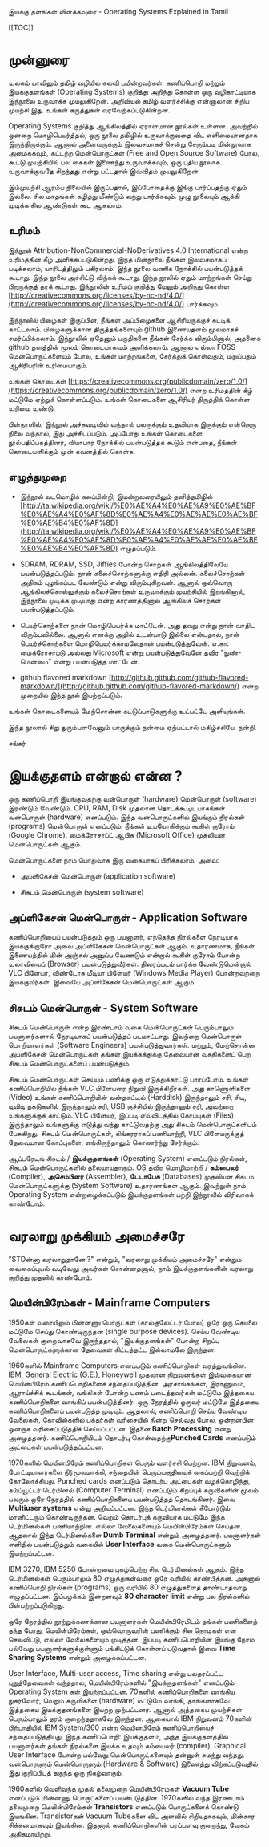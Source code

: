 இயக்கு தளங்கள் விளக்கவுரை - Operating Systems Explained in Tamil

[[TOC]]

# முன்னுரை

உலகம் யாவிலும் தமிழ் வழியில் கல்வி பயின்றவர்கள், கணிப்பொறி மற்றும் இயக்குதளங்கள் (Operating Systems) குறித்து அறிந்து கொள்ள ஒரு வழிகாட்டியாக இந்நூலை உருவாக்க முயலுகிறேன். அறிவியல் தமிழ் வளர்ச்சிக்கு என்னாலான சிறிய முயற்சி இது. உங்கள் கருத்துகள் வரவேற்கப்படுகின்றன.

Operating Systems குறித்து ஆங்கிலத்தில் ஏராளமான நூல்கள் உள்ளன. அவற்றில் ஒன்றை மொழிபெயர்த்தல், ஒரு நூலை தமிழில் உருவாக்குவதை விட எளிமையானதாக இருந்திருக்கும். ஆனால் அனைவருக்கும் இலவசமாகச் சென்று சேரும்படி மின்நூலாக அமைக்கவும், கட்டற்ற மென்பொருட்கள் (Free and Open Source Software) போல, கூட்டு முயற்சியில் பல கைகள் இணைந்து உருவாக்கவும், ஒரு புதிய நூலாக உருவாக்குவதே சிறந்தது என்று பட்டதால் இவ்விதம் முயலுகிறேன்.

இம்முயற்சி ஆரம்ப நிலையில் இருப்பதால், இப்போதைக்கு இங்கு பார்ப்பதற்கு ஏதும் இல்லை. சில மாதங்கள் கழித்து மீண்டும் வந்து பார்க்கவும். முழு நூலையும் ஆக்கி முடிக்க சில ஆண்டுகள் கூட ஆகலாம்.

## உரிமம்

இந்நூல் Attribution-NonCommercial-NoDerivatives 4.0 International என்ற உரிமத்தின் கீழ் அளிக்கப்படுகின்றது. இந்த மின்நூலை நீங்கள் இலவசமாகப் படிக்கலாம், யாரிடத்திலும் பகிரலாம். இந்த நூலை வணிக நோக்கில் பயன்படுத்தக் கூடாது. இந்த நூலை அச்சிட்டு விற்கக் கூடாது. இந்த நூலில் ஏதும் மாற்றங்கள் செய்து பிறருக்குத் தரக் கூடாது. இந்நூலின் உரிமம் குறித்து மேலும் அறிந்து கொள்ள [http://creativecommons.org/licenses/by-nc-nd/4.0/](http://creativecommons.org/licenses/by-nc-nd/4.0/) பார்க்கவும்.

இந்நூலில் பிழைகள் இருப்பின், நீங்கள் அப்பிழைகளை ஆசிரியருக்குச் சுட்டிக் காட்டலாம். பிழைகளுக்கான திருத்தங்களையும் github இணையதளம் மூலமாகச் சமர்ப்பிக்கலாம். இந்நூலில் ஏதேனும் பகுதிகளை நீங்கள் சேர்க்க விரும்பினால், அதனைக் github தளத்தின் மூலம் கொடையாகவும் அளிக்கலாம். ஆனால் எல்லா FOSS மென்பொருட்களையும் போல, உங்கள் மாற்றங்களை, சேர்த்துக் கொள்வதும், மறுப்பதும் ஆசிரியரின் உரிமையாகும்.

உங்கள் கொடைகள் [https://creativecommons.org/publicdomain/zero/1.0/](https://creativecommons.org/publicdomain/zero/1.0/) என்ற உரிமத்தின் கீழ் மட்டுமே ஏற்றுக் கொள்ளப்படும். உங்கள் கொடைகளை ஆசிரியர் திருத்திக் கொள்ள உரிமை உண்டு.

பின்நாளில், இந்நூல் அச்சுவடிவில் வந்தால் பலருக்கும் உதவியாக இருக்கும் என்றொரு நிலை வந்தால், இது அச்சிடப்படும். அப்போது உங்கள் கொடைகளை நூல்பதிப்பகத்தினர், வியாபார நோக்கில் பயன்படுத்தக் கூடும் என்பதை, நீங்கள் கொடையளிக்கும் முன் கவனத்தில் கொள்க.

## எழுத்துமுறை

* இந்நூல் வடமொழிக் கலப்பின்றி, இயன்றவரையிலும் தனித்தமிழில் [http://ta.wikipedia.org/wiki/%E0%AE%A4%E0%AE%A9%E0%AE%BF%E0%AE%A4%E0%AF%8D%E0%AE%A4%E0%AE%AE%E0%AE%BF%E0%AE%B4%E0%AF%8D](http://ta.wikipedia.org/wiki/%E0%AE%A4%E0%AE%A9%E0%AE%BF%E0%AE%A4%E0%AF%8D%E0%AE%A4%E0%AE%AE%E0%AE%BF%E0%AE%B4%E0%AF%8D) எழுதப்படும்.

* SDRAM, RDRAM, SSD, Jiffies போன்ற சொற்கள் ஆங்கிலத்திலேயே பயன்படுத்தப்படும். நான் கலைச்சொற்களுக்கு எதிரி அல்லன். கலைச்சொற்கள் அதிகம் புழங்கப்பட வேண்டும் என்று விரும்புகிறவன். ஆனால் ஒவ்வொரு ஆங்கிலச்சொல்லுக்கும் கலைச்சொற்கள் உருவாக்கும் முயற்சியில் இறங்கினால், இந்நூலை முடிக்க முடியாது என்ற காரணத்தினால் ஆங்கிலச் சொற்கள் பயன்படுத்தப்படும்.

* பெயர்சொற்களை நான் மொழிபெயர்க்க மாட்டேன். அது தவறு என்று நான் வாதிட விரும்பவில்லை. ஆனால் எனக்கு அதில் உடன்பாடு இல்லை என்பதால், நான் பெயர்ச்சொற்களை மொழிபெயர்க்காமலேதான் பயன்படுத்துவேன். எ.கா: மைக்ரோசாப்டு அல்லது Microsoft என்று பயன்படுத்துவேனே தவிர "நுண்-மென்மை" என்று பயன்படுத்த மாட்டேன்.

* github flavored markdown [http://github.github.com/github-flavored-markdown/](http://github.github.com/github-flavored-markdown/) என்ற முறையில் இந்த நூல் இயற்றப்படும்.

உங்கள் கொடைகளையும் மேற்சொன்ன கட்டுப்பாடுகளுக்கு உட்பட்டே அளியுங்கள்.

இந்த நூலால் சிறு துரும்பளவேனும் யாருக்கும் நன்மை ஏற்பட்டால் மகிழ்ச்சியே. நன்றி.

சங்கர்

# இயக்குதளம் என்றால் என்ன ?

ஒரு கணிப்பொறி இயங்குவதற்கு வன்பொருள் (hardware) மென்பொருள் (software) இரண்டும் வேண்டும். CPU, RAM, Disk முதலான தொடக்கூடிய பாகங்கள் வன்பொருள் (hardware) எனப்படும். இந்த வன்பொருட்களில் இயங்கும் நிரல்கள் (programs) மென்பொருள் எனப்படும். நீங்கள் உபயோகிக்கும் கூகிள் குரோம் (Google Chrome), மைக்ரோசாப்ட் ஆபிசு (Microsoft Office) முதலியன மென்பொருட்கள் ஆகும்.

மென்பொருட்களை நாம் பொதுவாக இரு வகையாகப் பிரிக்கலாம். அவை:

* அப்ளிகேசன் மென்பொருள் (application software)

* சிசுடம் மென்பொருள் (system software)

## அப்ளிகேசன் மென்பொருள் - Application Software

கணிப்பொறியைப் பயன்படுத்தும் ஒரு பயனாளர், எந்தெந்த நிரல்களை நேரடியாக இயக்குகிறாரோ அவை அப்ளிகேசன் மென்பொருட்கள் ஆகும். உதாரணமாக, நீங்கள் இணையத்தில் மின் அஞ்சல் அனுப்ப வேண்டும் என்றால் கூகிள் குரோம் போன்ற உலாவியைப் (Browser) பயன்படுத்துவீர்கள். திரைப்படம் பார்க்க வேண்டுமென்றால் VLC பிளேயர், விண்டோசு மீடியா பிளேயர் (Windows Media Player) போன்றவற்றை இயக்குவீர்கள். இவையே அப்ளிகேசன் மென்பொருட்கள் ஆகும்.

## சிசுடம் மென்பொருள் - System Software

சிசுடம் மென்பொருள் என்ற இரண்டாம் வகை மென்பொருட்கள் பெரும்பாலும் பயனாளர்களால் நேரடியாகப் பயன்படுத்தப் படமாட்டாது. இவற்றை மென்பொருள் பொறியாளர்கள் (Software Engineers) பயன்படுத்துவார்கள். மற்றும், மேற்சொன்ன அப்ளிகேசன் மென்பொருட்கள் தங்கள் இயக்கத்துக்கு தேவையான வசதிகளைப் பெற சிசுடம் மென்பொருட்களைப் பயன்படுத்தும்.

சிசுடம் மென்பொருட்கள் செய்யும் பணிக்கு ஒரு எடுத்துக்காட்டு பார்ப்போம். உங்கள் கணிப்பொறியில் நீங்கள் VLC பிளேயரை நிறுவி இருக்கிறீர்கள். அது காணொளிகளை (Video) உங்கள் கணிப்பொறியின் வன்தகட்டில் (Harddisk) இருந்தாலும் சரி, சிடி, டிவிடி தகடுகளில் இருந்தாலும் சரி, USB குச்சியில் இருந்தாலும் சரி, அவற்றை உங்களுக்குக் காட்டும். VLC பிளேயர், இப்படி எவ்விடத்தில் கோப்புகள் (Files) இருந்தாலும் உங்களுக்கு எடுத்து வந்து காட்டுவதற்கு அது சிசுடம் மென்பொருட்களிடம் பேசுகிறது. சிசுடம் மென்பொருட்கள், கிங்கரராகப் பணியாற்றி, VLC பிளேயருக்குத் தேவையான கோப்புகளை, எங்கிருந்தாலும் கொணர்ந்து சேர்க்கும்.

ஆப்பரேடிங் சிசுடம் / **இயக்குதளங்கள்** (Operating System) எனப்படும் நிரல்கள், சிசுடம் மென்பொருட்களில் தலையாயதாகும். OS தவிர மொழிமாற்றி / **கம்பைலர்** (Compiler), **அசெம்பிளர்** (Assembler), **டேடாபேசு** (Databases) முதலியன சிசுடம் மென்பொருட்களுக்கு (System Software) உதாரணங்கள் ஆகும். இவற்றுள் நாம் Operating System என்றழைக்கப்படும் இயக்குதளங்கள் பற்றி இந்நூலில் விரிவாகக் காண்போம்.

# வரலாறு முக்கியம் அமைச்சரே

"STDன்னா வரலாறுதானே ?" என்றும், "வரலாறு முக்கியம் அமைச்சரே" என்றும் வைகைப்புயல் வடிவேலு அவர்கள் சொன்னதனால், நாம் இயக்குதளங்களின் வரலாறு குறித்து முதலில் காண்போம்.

## மெயின்பிரேம்கள் - Mainframe Computers

1950கள் வரையிலும் மின்னணு பொருட்கள் (கால்குலேட்டர் போல) ஒரே ஒரு செயலை மட்டுமே செய்து கொண்டிருந்தன (single purpose devices). செய்ய வேண்டிய வேலைகள் குறைவாகவே இருந்ததால், "இயக்குதளங்கள்" போன்ற சிறப்பு மென்பொருட்களுக்கான தேவைகள் கிட்டத்தட்ட இல்லாமலே இருந்தன.

1960களில் Mainframe Computers எனப்படும் கணிப்பொறிகள் வரத்துவங்கின. IBM, General Electric (G.E.), Honeywell முதலான நிறுவனங்கள் இவ்வகையான மெயின்பிரேம் கணிப்பொறிகளைச் சந்தைப்படுத்தின. அரசாங்கங்கள், இராணுவம், ஆராய்ச்சிக் கூடங்கள், வங்கிகள் போன்ற பணம் படைத்தவர்கள் மட்டுமே இத்தகைய கணிப்பொறிகளை வாங்கிப் பயன்படுத்தினர். ஒரு நேரத்தில் ஒருவர் மட்டுமே இத்தகைய கணிப்பொறிகளைப் பயன்படுத்த முடியும். ஆதலால், கணிப்பொறி செய்ய வேண்டிய வேலைகள், கோவில்களில் பக்தர்கள் வரிசையில் நின்று செல்வது போல, ஒன்றன்பின் ஒன்றாக வரிசைப்படுத்திச் செய்யப்பட்டன. இதனை **Batch Processing** என்று அழைத்தனர். கணிப்பொறியிடம் தொடர்பு கொள்வதற்கு**Punched Cards** எனப்படும் அட்டைகள் பயன்படுத்தப்பட்டன.

1970களில் மெயின்பிரேம் கணிப்பொறிகள் பெரும் வளர்ச்சி பெற்றன. IBM நிறுவனம், போட்டியாளர்களை நிர்மூலமாக்கி, சந்தையின் பெரும்பகுதியைக் கைப்பற்றி வெற்றிக் கோலோச்சியது. Punched cards எனப்படும் தொடர்பு அட்டைகள் வழக்கொழிந்து, கம்ப்யூட்டர் டெர்மினல் (Computer Terminal) எனப்படும் சிறப்புக் கருவிகளின் மூலம் பலரும் ஒரே நேரத்தில் கணிப்பொறிகளைப் பயன்படுத்தத் தொடங்கினர். இவை **Multiuser systems** என்று அறியப்பட்டன. இந்த டெர்மினல்கள் கீபோர்டும், மானிட்டரும் கொண்டிருந்தன. வெறும் தொடர்புக் கருவியாக மட்டுமே இந்த டெர்மினல்கள் பணியாற்றின. எல்லா வேலைகளையும் மெயின்பிரேம்கள் செய்தன. ஆதலால் இந்த டெர்மினல்களை **Dumb Terminal** என்றும் அழைத்தனர். பயனாளர்கள் எளிதில் பயன்படுத்தும் வகையில் **User Interface** வகை மென்பொருட்களும் இயற்றப்பட்டன.

IBM 3270, IBM 5250 போன்றவை புகழ்பெற்ற சில டெர்மினல்கள் ஆகும். இந்த டெர்மினல்கள் பெரும்பாலும் 80 எழுத்துகள்வரை ஒரே வரியில் காண்பித்தன. அதனால் கணிப்பொறி நிரல்கள் (programs) ஒரு வரியில் 80 எழுத்துகளைத் தாண்டாதவாறு எழுதப்பட்டன. இப்பழக்கம் இன்றளவும் **80 character limit** என்று பல நிரல்களில் பின்பற்றப்படுகிறது.

ஒரே நேரத்தில் நூற்றுக்கணக்கான பயனாளர்கள் மெயின்பிரேமிடம் தங்கள் பணிகளைத் தந்த போது, மெயின்பிரேம்கள், ஒவ்வொருவரின் பணிக்கும் சில நொடிகள் என செலவிட்டு, எல்லா வேலைகளையும் முடித்தன. இப்படி கணிப்பொறியின் இயங்கு நேரம் பல்வேறு பயனாளர்களுக்குள்ளும் பங்கிட்டுக் கொள்ளப் படுவதால் இவை **Time Sharing Systems** என்றும் அழைக்கப்பட்டன.

User Interface, Multi-user access, Time sharing என்று பலதரப்பட்ட புதுத்தேவைகள் வந்ததால், மெயின்பிரேம்களில் "இயக்குதளங்கள்" எனப்படும் Operating System கள் இயற்றப்பட்டன. 70களில் கணிப்பொறிகளை வாங்கிய நுகர்வோர், வெறும் கருவிகளை (hardware) மட்டுமே வாங்கி, தாங்களாகவே இத்தகைய இயக்குதளங்களை இயற்ற முற்பட்டனர். ஆனால் அத்தகைய முயற்சிகள் பெரும்பாலும் தரம் குறைந்ததாகவே இருந்தன. ஆகையால் IBM நிறுவனம் 70களின் பிற்பாதியில் IBM System/360 என்ற மெயின்பிரேம் கணிப்பொறியைச் சந்தைப்படுத்தியது. இந்த கணிப்பொறி: இயக்குதளம், அந்த இயக்குதளத்தில் பயனாளர்கள் தங்கள் நிரல்களை இயக்க உதவும் கம்பைலர் (compiler), Graphical User Interface போன்ற பல்வேறு மென்பொருட்களையும் தன்னுள் சுமந்து வந்தது. வன்பொருளும் மென்பொருளும் (Hardware & Software) இணைத்து விற்கப்படுவதில் இது குறிப்பிடத் தகுந்த ஒரு நிகழ்வாகும்.

1960களில் வெளிவந்த முதல் தலைமுறை மெயின்பிரேம்கள் **Vacuum Tube** எனப்படும் மின்னணு பொருட்களைப் பயன்படுத்தின. 1970களில் வந்த இரண்டாம் தலைமுறை மெயின்பிரேம்கள் **Transistors** எனப்படும் பொருட்களைக் கொண்டு இயங்கின. Transistorகள் Vacuum Tubeகளை விட அளவில் சிறியதாகவும், மின்சார சிக்கனமாகவும் இயங்கின. இதனால் கணிப்பொறிகளின் பரப்பளவு குறைந்து, வேகம் அதிகமாயிற்று.

